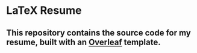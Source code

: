 # LaTeX Resume

## This repository contains the source code for my resume, built with an [Overleaf](https://www.overleaf.com/read/wzkhnghwgmbp#125ed3) template.

